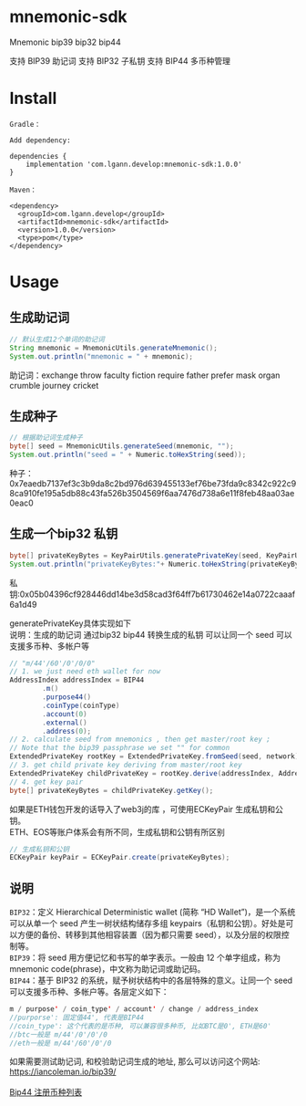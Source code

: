 # mnemonic-sdk
Mnemonic bip39 bip32 bip44 

支持 BIP39 助记词
支持 BIP32 子私钥
支持 BIP44 多币种管理

# Install
``` 
Gradle：

Add dependency:

dependencies {
    implementation 'com.lgann.develop:mnemonic-sdk:1.0.0'
}

Maven：

<dependency>
  <groupId>com.lgann.develop</groupId>
  <artifactId>mnemonic-sdk</artifactId>
  <version>1.0.0</version>
  <type>pom</type>
</dependency>
```
# Usage
## 生成助记词
``` Java
// 默认生成12个单词的助记词
String mnemonic = MnemonicUtils.generateMnemonic();
System.out.println("mnemonic = " + mnemonic);
```
助记词：exchange throw faculty fiction require father prefer mask organ crumble journey cricket<br>

## 生成种子
``` Java
// 根据助记词生成种子
byte[] seed = MnemonicUtils.generateSeed(mnemonic, "");
System.out.println("seed = " + Numeric.toHexString(seed));
```

种子： 0x7eaedb7137ef3c3b9da8c2bd976d639455133ef76be73fda9c8342c922c98ca910fe195a5db88c43fa526b3504569f6aa7476d738a6e11f8feb48aa03ae0eac0<br>

## 生成一个bip32 私钥
``` Java
byte[] privateKeyBytes = KeyPairUtils.generatePrivateKey(seed, KeyPairUtils.CoinTypes.EOS);
System.out.println("privateKeyBytes:"+ Numeric.toHexString(privateKeyBytes));
```

私钥:0x05b04396cf928446dd14be3d58cad3f64ff7b61730462e14a0722caaaf6a1d49<br>

generatePrivateKey具体实现如下<br>
说明：生成的助记词 通过bip32 bip44 转换生成的私钥 可以让同一个 seed 可以支援多币种、多帐户等<br>
``` Java
// "m/44'/60'/0'/0/0"
// 1. we just need eth wallet for now
AddressIndex addressIndex = BIP44
        .m()
        .purpose44()
        .coinType(coinType)
        .account(0)
        .external()
        .address(0);
// 2. calculate seed from mnemonics , then get master/root key ; 
// Note that the bip39 passphrase we set "" for common
ExtendedPrivateKey rootKey = ExtendedPrivateKey.fromSeed(seed, network);
// 3. get child private key deriving from master/root key
ExtendedPrivateKey childPrivateKey = rootKey.derive(addressIndex, AddressIndex.DERIVATION);
// 4. get key pair
byte[] privateKeyBytes = childPrivateKey.getKey();
```

如果是ETH钱包开发的话导入了web3j的库 ，可使用ECKeyPair 生成私钥和公钥。<br>
ETH、EOS等账户体系会有所不同，生成私钥和公钥有所区别<br>
``` Java
// 生成私钥和公钥
ECKeyPair keyPair = ECKeyPair.create(privateKeyBytes);
```

## 说明
`BIP32`：定义 Hierarchical Deterministic wallet (简称 “HD Wallet”)，是一个系统可以从单一个 seed 产生一树状结构储存多组 keypairs（私钥和公钥）。好处是可以方便的备份、转移到其他相容装置（因为都只需要 seed），以及分层的权限控制等。<br>
`BIP39`：将 seed 用方便记忆和书写的单字表示。一般由 12 个单字组成，称为 mnemonic code(phrase)，中文称为助记词或助记码。<br>
`BIP44`：基于 BIP32 的系统，赋予树状结构中的各层特殊的意义。让同一个 seed 可以支援多币种、多帐户等。各层定义如下：<br>
``` Java
m / purpose' / coin_type' / account' / change / address_index
//purporse': 固定值44', 代表是BIP44
//coin_type': 这个代表的是币种, 可以兼容很多种币, 比如BTC是0', ETH是60'
//btc一般是 m/44'/0'/0'/0
//eth一般是 m/44'/60'/0'/0
``` 

如果需要测试助记词, 和校验助记词生成的地址, 那么可以访问这个网站: https://iancoleman.io/bip39/<br>
<br>
[Bip44 注册币种列表](https://github.com/satoshilabs/slips/blob/master/slip-0044.md)